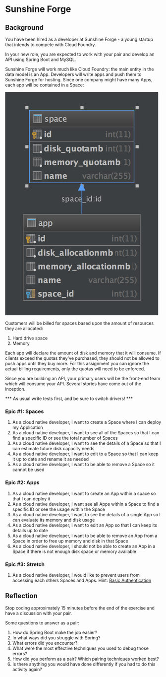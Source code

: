 # Sunshine Forge

## Background

You have been hired as a developer at Sunshine Forge - a young startup that intends to compete with Cloud Foundry.

In your new role, you are expected to work with your pair and develop an API using Spring Boot and MySQL.

Sunshine Forge will work much like Cloud Foundry: the main entity in the data model is an App. Developers will write apps and push them to Sunshine Forge for hosting. Since one company might have many Apps, each app will be contained in a Space:                     

![schema](img/sunshine_schema.png)

Customers will be billed for spaces based upon the amount of resources they are allocated:

1. Hard drive space
1. Memory

Each app will declare the amount of disk and memory that it will consume. If clients exceed the quotas they've purchased, they should not be allowed to push apps until they buy more. For this assignment you can ignore the actual billing requirements, only the quotas will need to be enforced.

Since you are building an API, your primary users will be the front-end team which will consume your API. Several stories have come out of the inception.

*** As usual write tests first, and be sure to switch drivers! ***

### Epic #1: Spaces

1. As a cloud native developer, I want to create a Space where I can deploy my Application
1. As a cloud native developer, I want to see all of the Spaces so that I can find a specific ID or see the total number of Spaces
1. As a cloud native developer, I want to see the details of a Space so that I can estimate future disk capacity needs
1. As a cloud native developer, I want to edit to a Space so that I can keep it up to date and rename it as needed
1. As a cloud native developer, I want to be able to remove a Space so it cannot be used

### Epic #2: Apps

1. As a cloud native developer, I want to create an App within a space so that I can deploy it
1. As a cloud native developer, I want see all Apps within a Space to find a specific ID or see the usage within the Space
1. As a cloud native developer, I want to see the details of a single App so I can evaluate its memory and disk usage
1. As a cloud native developer, I want to edit an App so that I can keep its details up to date
1. As a cloud native developer, I want to be able to remove an App from a Space in order to free up memory and disk in that Space
1. As a cloud native developer, I should not be able to create an App in a Space if there is not enough disk space or memory available

### Epic #3: Stretch
1. As a cloud native developer, I would like to prevent users from accessing each others Spaces and Apps. Hint: [Basic Authentication](http://websystique.com/spring-security/secure-spring-rest-api-using-basic-authentication/)

## Reflection

Stop coding approximately 15 minutes before the end of the exercise and have a discussion with your pair.

Some questions to answer as a pair:

1. How do Spring Boot make the job easier?
1. In what ways did you struggle with Spring?
1. What errors did you encounter?
1. What were the most effective techniques you used to debug those errors?
1. How did you perform as a pair? Which pairing techniques worked best?
1. Is there anything you would have done differently if you had to do this activity again?
